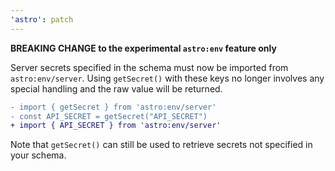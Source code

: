```yaml
---
'astro': patch
---
```


**BREAKING CHANGE to the experimental `astro:env` feature only**

Server secrets specified in the schema must now be imported from `astro:env/server`. Using `getSecret()` with these keys no longer involves any special handling and the raw value will be returned.

```diff
- import { getSecret } from 'astro:env/server'
- const API_SECRET = getSecret("API_SECRET")
+ import { API_SECRET } from 'astro:env/server'
```

Note that `getSecret()` can still be used to retrieve secrets not specified in your schema.

